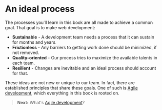 # An ideal process

The processes you'll learn in this book are all made to achieve a common goal. That goal is to make web development:

- __Sustainable__ - A development team needs a process that it can sustain for months and years.
- __Frictionless__ - Any barriers to getting work done should be minimized, if not removed.
- __Quality-oriented__ - Our process tries to maximize the available talents in each team.
- __Resilient__ - Changes are inevitable and an ideal process should account for that.

These ideas are not new or unique to our team. In fact, there are established principles that share these goals. One of such is [Agile development](agile.md), which everything in this book is rooted on.

> **Next:** What's [Agile development](agile.md)?
